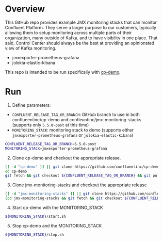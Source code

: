 # Overview

This GitHub repo provides example JMX monitoring stacks that can monitor Confluent Platform.
They serve a larger purpose to our customers, typically allowing them to setup monitoring across multiple parts of their organization, many outside of Kafka, and to have visibility in one place.
That said, Control Center should always be the best at providing an opinionated view of Kafka monitoring.

* jmxexporter-prometheus-grafana
* jolokia-elastic-kibana

This repo is intended to be run specifically with [cp-demo](https://github.com/confluentinc/cp-demo).

# Run

1. Define parameters:

* `CONFLUENT_RELEASE_TAG_OR_BRANCH`: GitHub branch to use in both conflueentinc/cp-demo and confleuntinc/jmx-monitoring-stacks (supports only `5.5.0-post` at this time)
* `MONITORING_STACK`: monitoring stack to demo (supports either `jmxexporter-prometheus-grafana` or `jolokia-elastic-kibana`)

```bash
CONFLUENT_RELEASE_TAG_OR_BRANCH=5.5.0-post
MONITORING_STACK=jmxexporter-prometheus-grafana

```

2. Clone cp-demo and checkout the appropriate release.

```bash
[[ -d "cp-demo" ]] || git clone https://github.com/confluentinc/cp-demo.git
cd cp-demo
git fetch && git checkout ${CONFLUENT_RELEASE_TAG_OR_BRANCH} && git pull
```

3. Clone jmx-monitoring-stacks and checkout the appropriate release

```bash
[[ -d "jmx-monitoring-stacks" ]] || git clone https://github.com/confluentinc/jmx-monitoring-stacks.git
(cd jmx-monitoring-stacks && git fetch && git checkout ${CONFLUENT_RELEASE_TAG_OR_BRANCH} && git pull)
```

4. Start cp-demo with the MONITORING_STACK

```bash
${MONITORING_STACK}/start.sh
```

5. Stop cp-demo and the MONITORING_STACK

```bash
${MONITORING_STACK}/stop.sh
```
